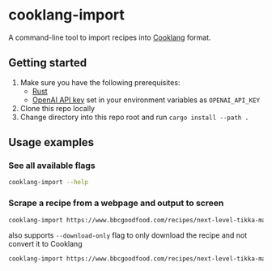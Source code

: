 # cooklang-import
A command-line tool to import recipes into [Cooklang](https://cooklang.org/) format.

## Getting started

1. Make sure you have the following prerequisites:
    * [Rust](https://www.rust-lang.org/tools/install)
    * [OpenAI API key](https://platform.openai.com/api-keys) set in your environment variables as `OPENAI_API_KEY`
2. Clone this repo locally
3. Change directory into this repo root and run `cargo install --path .`

## Usage examples
### See all available flags
```sh
cooklang-import --help
```
### Scrape a recipe from a webpage and output to screen

```sh
cooklang-import https://www.bbcgoodfood.com/recipes/next-level-tikka-masala
```

also supports `--download-only` flag to only download the recipe and not convert it to Cooklang

```sh
cooklang-import https://www.bbcgoodfood.com/recipes/next-level-tikka-masala --download-only
```

